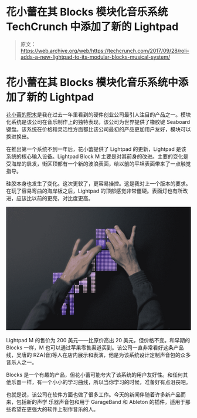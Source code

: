 # 花小蕾在其 Blocks 模块化音乐系统 TechCrunch 中添加了新的 Lightpad

> 原文：<https://web.archive.org/web/https://techcrunch.com/2017/09/28/roli-adds-a-new-lightpad-to-its-modular-blocks-musical-system/>

# 花小蕾在其 Blocks 模块化音乐系统中添加了新的 Lightpad

[花小蕾的积木](https://web.archive.org/web/20221206151443/https://beta.techcrunch.com/2016/11/01/roli-blocks/)是我在过去一年里看到的硬件创业公司最引人注目的产品之一。模块化系统是该公司在音乐制作上的独特表现，该公司为世界提供了橡胶键 Seaboard 键盘。该系统在价格和灵活性方面都比该公司最初的产品更加用户友好，模块可以换进换出。

在推出第一个系统不到一年后，花小蕾提供了 Lightpad 的更新，Lightpad 是该系统的核心输入设备。Lightpad Block M 主要是对其前身的改进。主要的变化是受海岸的启发，街区顶部有一个新的波浪表面，给以前的平坦表面带来了一点触觉指导。

硅胶本身也发生了变化。这次更软了，更容易操控。这是我对上一个版本的要求。在玩了容易弯曲的海岸板之后，Lightpad 的顶部感觉非常僵硬。表面灯也有所改进，应该比以前的更亮，对比度更高。

![](img/7d928304ffe88cfe353d3c5851821ce6.png)

Lightpad M 的售价为 200 美元——比原价高出 20 美元，但价格不变。和早期的 Blocks 一样，M 也可以通过苹果零售渠道买到。该公司一直非常看好这条产品线，吴唐的 RZA(音)等人在店内展示和表演，他是为该系统设计定制声音包的众多音乐人之一。

Blocks 是一个有趣的产品，但花小蕾可能夸大了该系统的用户友好性。和任何其他乐器一样，有一个小小的学习曲线，所以当你学习的时候，准备好有点沮丧吧。

也就是说，该公司在软件方面也做了很多工作。今天的新闻伴随着许多新产品而来，包括新的声学  乐器声音包和用于 GarageBand 和 Ableton 的插件，适用于那些希望在更强大的软件上制作音乐的人。